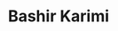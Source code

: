 ---
title: Bashir Karimi
image: /img/bashir_karimi.jpg
header_image: /img/bashir_karimi_header.jpg
background: Lived in Pakistan, 33 years old, now Frontend Engineer at the web agency Unic in Zurich.
quote: Powercoders and Unic gave me the opportunity to live off social welfare.
story: >-
    Bashir was leading a normal life in Pakistan, having a wife and two kids and a good job as an IT teacher. But then he had to flee because his employer JIS was part of the religious Hazara group and they were being shelled politically as well as literally. 
    After his arrival in Switzerland, Bashir learnt German quickly and was working as a helper at the shelter in Laufenburg where he was living. 
    Despite a lot of effort, it was impossible for him to get into IT or any other industry - until he heard about Powercoders. Being a successful graduate of our school and an internship, the web agency Unic in Zurich offered him a full-time job as a Frontend Engineer and Bashir is no longer living off social welfare.
    His biggest wish would be to bring his wife and children to Switzerland. As of yet, this is not possible because of travel documents.
---